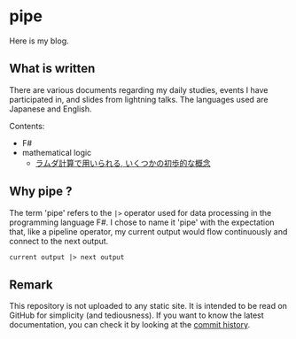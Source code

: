 # pipe

Here is my blog.

## What is written

There are various documents regarding my daily studies, events I have participated in, and slides from lightning talks. The languages used are Japanese and English.

Contents:

- F#
- mathematical logic
  - [ラムダ計算で用いられる, いくつかの初歩的な概念](./02_mathematical_logic/%E3%83%A9%E3%83%A0%E3%83%80%E8%A8%88%E7%AE%97%E3%81%A7%E7%94%A8%E3%81%84%E3%82%89%E3%82%8C%E3%82%8B%2C%20%E3%81%84%E3%81%8F%E3%81%A4%E3%81%8B%E3%81%AE%E5%88%9D%E6%AD%A9%E7%9A%84%E3%81%AA%E6%A6%82%E5%BF%B5.md)

## Why pipe ?

The term 'pipe' refers to the `|>` operator used for data processing in the programming language F#. I chose to name it 'pipe' with the expectation that, like a pipeline operator, my current output would flow continuously and connect to the next output.

```fs
current output |> next output
```

## Remark

This repository is not uploaded to any static site. It is intended to be read on GitHub for simplicity (and tediousness). If you want to know the latest documentation, you can check it by looking at the [commit history](https://github.com/shirakurak/pipe/commits/main).
